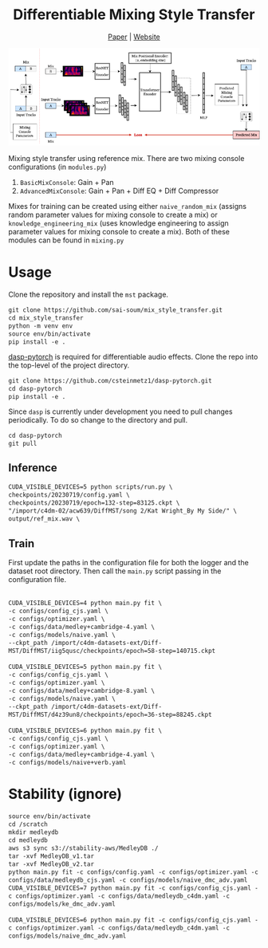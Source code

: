 
<div align="center">

# Differentiable Mixing Style Transfer
[Paper]() | [Website]()


<img src="./Assets/mst_wbg.png">

</div>

Mixing style transfer using reference mix. 
There are two mixing console configurations (in `modules.py`)
1. `BasicMixConsole`: Gain + Pan
2. `AdvancedMixConsole`: Gain + Pan + Diff EQ + Diff Compressor

Mixes for training can be created using either `naive_random_mix` (assigns random parameter values for mixing console to create a mix) or `knowledge_engineering_mix` (uses knowledge engineering to assign parameter values for mixing console to create a mix). Both of these modules can be found in `mixing.py`



# Usage

Clone the repository and install the `mst` package.
```
git clone https://github.com/sai-soum/mix_style_transfer.git
cd mix_style_transfer
python -m venv env
source env/bin/activate
pip install -e .
```

[dasp-pytorch](https://github.com/csteinmetz1/dasp-pytorch) is required for differentiable audio effects.
Clone the repo into the top-level of the project directory.
```
git clone https://github.com/csteinmetz1/dasp-pytorch.git
cd dasp-pytorch
pip install -e .
```

Since `dasp` is currently under development you need to pull changes periodically. 
To do so change to the directory and pull.
```
cd dasp-pytorch
git pull
```

## Inference

```
CUDA_VISIBLE_DEVICES=5 python scripts/run.py \
checkpoints/20230719/config.yaml \
checkpoints/20230719/epoch=132-step=83125.ckpt \
"/import/c4dm-02/acw639/DiffMST/song 2/Kat Wright_By My Side/" \
output/ref_mix.wav \
```

## Train

First update the paths in the configuration file for both the logger and the dataset root directory.
Then call the `main.py` script passing in the configuration file. 
```

CUDA_VISIBLE_DEVICES=4 python main.py fit \
-c configs/config_cjs.yaml \
-c configs/optimizer.yaml \
-c configs/data/medley+cambridge-4.yaml \
-c configs/models/naive.yaml \
--ckpt_path /import/c4dm-datasets-ext/Diff-MST/DiffMST/iig5qusc/checkpoints/epoch=58-step=140715.ckpt

CUDA_VISIBLE_DEVICES=5 python main.py fit \
-c configs/config_cjs.yaml \
-c configs/optimizer.yaml \
-c configs/data/medley+cambridge-8.yaml \
-c configs/models/naive.yaml \
--ckpt_path /import/c4dm-datasets-ext/Diff-MST/DiffMST/d4z39un8/checkpoints/epoch=36-step=88245.ckpt

CUDA_VISIBLE_DEVICES=6 python main.py fit \
-c configs/config_cjs.yaml \
-c configs/optimizer.yaml \
-c configs/data/medley+cambridge-4.yaml \
-c configs/models/naive+verb.yaml
```


# Stability (ignore)
```
source env/bin/activate
cd /scratch
mkdir medleydb
cd medleydb
aws s3 sync s3://stability-aws/MedleyDB ./
tar -xvf MedleyDB_v1.tar
tar -xvf MedleyDB_v2.tar
python main.py fit -c configs/config.yaml -c configs/optimizer.yaml -c configs/data/medleydb_cjs.yaml -c configs/models/naive_dmc_adv.yaml
CUDA_VISIBLE_DEVICES=7 python main.py fit -c configs/config_cjs.yaml -c configs/optimizer.yaml -c configs/data/medleydb_c4dm.yaml -c configs/models/ke_dmc_adv.yaml

CUDA_VISIBLE_DEVICES=6 python main.py fit -c configs/config_cjs.yaml -c configs/optimizer.yaml -c configs/data/medleydb_c4dm.yaml -c configs/models/naive_dmc_adv.yaml

```